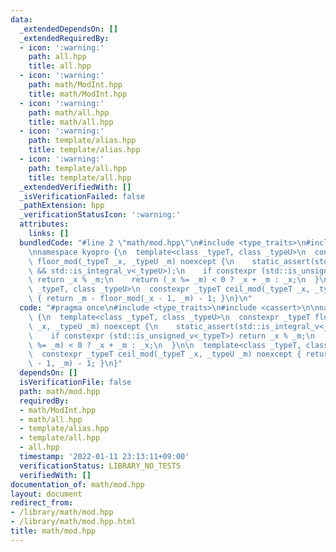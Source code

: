 ```yaml
---
data:
  _extendedDependsOn: []
  _extendedRequiredBy:
  - icon: ':warning:'
    path: all.hpp
    title: all.hpp
  - icon: ':warning:'
    path: math/ModInt.hpp
    title: math/ModInt.hpp
  - icon: ':warning:'
    path: math/all.hpp
    title: math/all.hpp
  - icon: ':warning:'
    path: template/alias.hpp
    title: template/alias.hpp
  - icon: ':warning:'
    path: template/all.hpp
    title: template/all.hpp
  _extendedVerifiedWith: []
  _isVerificationFailed: false
  _pathExtension: hpp
  _verificationStatusIcon: ':warning:'
  attributes:
    links: []
  bundledCode: "#line 2 \"math/mod.hpp\"\n#include <type_traits>\n#include <cassert>\n\
    \nnamespace kyopro {\n  template<class _typeT, class _typeU>\n  constexpr _typeT\
    \ floor_mod(_typeT _x, _typeU _m) noexcept {\n    static_assert(std::is_integral_v<_typeT>\
    \ && std::is_integral_v<_typeU>);\n    if constexpr (std::is_unsigned_v<_typeT>)\
    \ return _x % _m;\n    return (_x %= _m) < 0 ? _x + _m : _x;\n  }\n\n  template<class\
    \ _typeT, class _typeU>\n  constexpr _typeT ceil_mod(_typeT _x, _typeU _m) noexcept\
    \ { return _m - floor_mod(_x - 1, _m) - 1; }\n}\n"
  code: "#pragma once\n#include <type_traits>\n#include <cassert>\n\nnamespace kyopro\
    \ {\n  template<class _typeT, class _typeU>\n  constexpr _typeT floor_mod(_typeT\
    \ _x, _typeU _m) noexcept {\n    static_assert(std::is_integral_v<_typeT> && std::is_integral_v<_typeU>);\n\
    \    if constexpr (std::is_unsigned_v<_typeT>) return _x % _m;\n    return (_x\
    \ %= _m) < 0 ? _x + _m : _x;\n  }\n\n  template<class _typeT, class _typeU>\n\
    \  constexpr _typeT ceil_mod(_typeT _x, _typeU _m) noexcept { return _m - floor_mod(_x\
    \ - 1, _m) - 1; }\n}"
  dependsOn: []
  isVerificationFile: false
  path: math/mod.hpp
  requiredBy:
  - math/ModInt.hpp
  - math/all.hpp
  - template/alias.hpp
  - template/all.hpp
  - all.hpp
  timestamp: '2022-01-11 23:13:11+09:00'
  verificationStatus: LIBRARY_NO_TESTS
  verifiedWith: []
documentation_of: math/mod.hpp
layout: document
redirect_from:
- /library/math/mod.hpp
- /library/math/mod.hpp.html
title: math/mod.hpp
---
```

